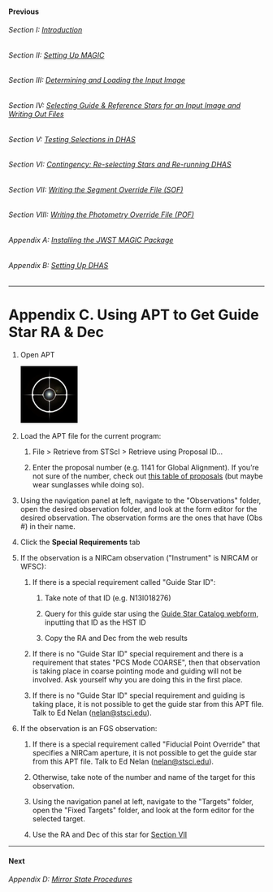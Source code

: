 #### Previous

###### Section I: [Introduction](i_introduction.md)

###### Section II: [Setting Up MAGIC](ii_setting_up.md)

###### Section III: [Determining and Loading the Input Image](iii_determining_and_loading_the_input_image.md)

###### Section IV: [Selecting Guide & Reference Stars for an Input Image and Writing Out Files](iv_select_stars_and_write_files.md)

###### Section V: [Testing Selections in DHAS](v_testing_in_dhas.md)

###### Section VI: [Contingency: Re-selecting Stars and Re-running DHAS](vi_contingency_reselect_stars.md)

###### Section VII: [Writing the Segment Override File (SOF)](vii_write_sof.md)

###### Section VIII: [Writing the Photometry Override File (POF)](viii_write_pof.md)

###### Appendix A: [Installing the JWST MAGIC Package](appendix_a_installing_magic.md)

###### Appendix B: [Setting Up DHAS](appendix_b_opening_dhas.md)

-----------------------------------------

Appendix C. Using APT to Get Guide Star RA & Dec
=========================================================
1. Open APT

   ![APT logo](./figs/apt_logo.png)

2. Load the APT file for the current program:
   1. File > Retrieve from STScI > Retrieve using Proposal ID…

   2. Enter the proposal number (e.g. 1141 for Global Alignment). If you’re not sure of the number, check out [this table of proposals](http://www.stsci.edu/ftp/presto/ops/jwst-pit-status.html) (but maybe wear sunglasses while doing so).

3. Using the navigation panel at left, navigate to the "Observations" folder, open the desired observation folder, and look at the form editor for the desired observation. The observation forms are the ones that have (Obs #) in their name.

4. Click the **Special Requirements** tab

5. If the observation is a NIRCam observation ("Instrument" is NIRCAM or WFSC):

   1. If there is a special requirement called "Guide Star ID":

      1. Take note of that ID (e.g. N13I018276)

      2. Query for this guide star using the [Guide Star Catalog webform](http://gsss.stsci.edu/webservices/GSC2/WebForm.aspx), inputting that ID as the HST ID

      3. Copy the RA and Dec from the web results

   2. If there is no "Guide Star ID" special requirement and there is a requirement that states "PCS Mode COARSE", then that observation is taking place in coarse pointing mode and guiding will not be involved. Ask yourself why you are doing this in the first place.

   3. If there is no "Guide Star ID" special requirement and guiding is taking place, it is not possible to get the guide star from this APT file. Talk to Ed Nelan (nelan@stsci.edu).

6. If the observation is an FGS observation:

   1. If there is a special requirement called "Fiducial Point Override" that specifies a NIRCam aperture, it is not possible to get the guide star from this APT file. Talk to Ed Nelan (nelan@stsci.edu).

   2. Otherwise, take note of the number and name of the target for this observation.

   3. Using the navigation panel at left, navigate to the "Targets" folder, open the "Fixed Targets" folder, and look at the form editor for the selected target.

   4. Use the RA and Dec of this star for [Section VII](vii_write_sof.md)

---------------------------------

#### Next

###### Appendix D: [Mirror State Procedures](appendix_d_mirror_states.md)
